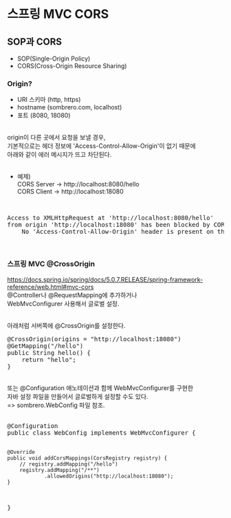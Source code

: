 # 스프링 MVC CORS

## SOP과 CORS
- SOP(Single-Origin Policy)
- CORS(Cross-Origin Resource Sharing)

### Origin?
- URI 스키마 (http, https)
- hostname (sombrero.com, localhost)
- 포트 (8080, 18080)

<br/>
origin이 다른 곳에서 요청을 보낼 경우,<br/>
기본적으로는 헤더 정보에 'Access-Control-Allow-Origin'이 없기 때문에 <br/>
아래와 같이 에러 메시지가 뜨고 차단된다.<br/>
<br/>

* 예제)<br/>
CORS Server -> http://localhost:8080/hello<br/>
CORS Client -> http://localhost:18080<br/>
<br/>

<pre>
Access to XMLHttpRequest at 'http://localhost:8080/hello'
from origin 'http://localhost:18080' has been blocked by CORS policy:
    No 'Access-Control-Allow-Origin' header is present on the requested resource.
</pre>
<br/>

### 스프링 MVC @CrossOrigin
https://docs.spring.io/spring/docs/5.0.7.RELEASE/spring-framework-reference/web.html#mvc-cors <br/>
@Controller나 @RequestMapping에 추가하거나<br/>
WebMvcConfigurer 사용해서 글로벌 설정.<br/>
<br/>

아래처럼 서버쪽에 @CrossOrigin를 설정한다.<br/>
<pre>
@CrossOrigin(origins = "http://localhost:18080")
@GetMapping("/hello")
public String hello() {
    return "hello";
}
</pre>
<br/>
또는 @Configuration 애노테이션과 함께 WebMvcConfigurer를 구현한<br/>
자바 설정 파일을 만들어서 글로벌하게 설정할 수도 있다.<br/>
=> sombrero.WebConfig 파일 참조.<br/>
<br/>
<pre>
@Configuration
public class WebConfig implements WebMvcConfigurer {

    @Override
    public void addCorsMappings(CorsRegistry registry) {
        // registry.addMapping("/hello")
        registry.addMapping("/**")
                .allowedOrigins("http://localhost:18080");
    }

}
</pre>
<br/>